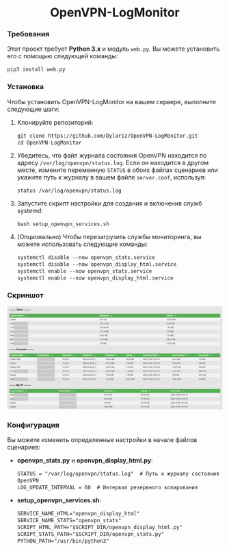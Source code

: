 <h1 align="center">OpenVPN-LogMonitor</h1>
<h3>Требования</h3>
<p>Этот проект требует <strong>Python 3.x</strong> и модуль <code>web.py</code>. Вы можете установить его с помощью следующей команды:</p>
<pre><code>pip3 install web.py</code></pre>

<h3>Установка</h3>
<p>Чтобы установить OpenVPN-LogMonitor на вашем сервере, выполните следующие шаги:</p>
<ol>
  <li>Клонируйте репозиторий:
    <pre><code>git clone https://github.com/Dylariz/OpenVPN-LogMonitor.git
cd OpenVPN-LogMonitor</code></pre>
  </li>
  <li>Убедитесь, что файл журнала состояния OpenVPN находится по адресу <code>/var/log/openvpn/status.log</code>. Если он находится в другом месте, измените переменную <code>STATUS</code> в обоих файлах сценариев или укажите путь к журналу в вашем файле <code>server.conf</code>, используя:
    <pre><code>status /var/log/openvpn/status.log</code></pre>
  </li>
  <li>Запустите скрипт настройки для создания и включения служб systemd:
    <pre><code>bash setup_openvpn_services.sh</code></pre>
  </li>
  <li>(Опционально) Чтобы перезагрузить службы мониторинга, вы можете использовать следующие команды:
    <pre><code>systemctl disable --now openvpn_stats.service
systemctl disable --now openvpn_display_html.service
systemctl enable --now openvpn_stats.service
systemctl enable --now openvpn_display_html.service</code></pre>
  </li>
</ol>

<h3>Скриншот</h3>
<img src="https://github.com/Dylariz/OpenVPN-LogMonitor/blob/master/preview.png?raw=true" alt="Screenshot"/>

<h3>Конфигурация</h3>
<p>Вы можете изменить определенные настройки в начале файлов сценариев:</p>
<ul>
  <li><strong>openvpn_stats.py</strong> и <strong>openvpn_display_html.py</strong>:
    <pre><code>STATUS = "/var/log/openvpn/status.log"  # Путь к журналу состояния OpenVPN
LOG_UPDATE_INTERVAL = 60  # Интервал резервного копирования</code></pre>
  </li>
  <li><strong>setup_openvpn_services.sh</strong>:
    <pre><code>SERVICE_NAME_HTML="openvpn_display_html"
SERVICE_NAME_STATS="openvpn_stats"
SCRIPT_HTML_PATH="$SCRIPT_DIR/openvpn_display_html.py"
SCRIPT_STATS_PATH="$SCRIPT_DIR/openvpn_stats.py"
PYTHON_PATH="/usr/bin/python3"</code></pre>
  </li>
</ul>
